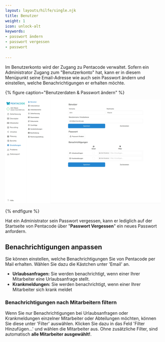 ```yaml
---
layout: layouts/hilfe/single.njk
title: Benutzer
weight: 1
icon: unlock-alt
keywords:
- passwort ändern
- passwort vergessen
- passwort

---
```

Im Benutzerkonto wird der Zugang zu Pentacode verwaltet. Sofern ein Administrator Zugang zum "Benutzerkonto" hat, kann er in diesem Menüpunkt seine Email-Adresse wie auch sein Passwort ändern und einstellen, welche Benachrichtigungen er erhalten möchte.

{% figure caption="Benutzerdaten & Passwort ändern" %}

<img src="benutzer.webp"/>

{% endfigure %}

Hat ein Administrator sein Passwort vergessen, kann er lediglich auf der Startseite von Pentacode über "**Passwort Vergessen**" ein neues Passwort anfordern.

## Benachrichtigungen anpassen

Sie können einstellen, welche Benachrichtigungen Sie von Pentacode per Mail erhalten. Wählen Sie dazu die Kästchen unter 'Email' an. 
- **Urlaubsanfragen:** Sie werden benachrichtigt, wenn einer Ihrer Mitarbeiter eine Urlaubsanfrage stellt.
- **Krankmeldungen:** Sie werden benachrichtigt, wenn einer Ihrer Mitarbeiter sich krank meldet

### Benachrichtigungen nach Mitarbeitern filtern

Wenn Sie nur Benachrichtigungen bei Urlaubsanfragen oder Krankmeldungen einzelner Mitarbeiter oder Abteilungen möchten, können Sie diese unter 'Filter' auswählen. Klicken Sie dazu in das Feld 'Filter Hinzufügen...' und wählen die Mitarbeiter aus. Ohne zusätzliche Filter, sind automatisch **alle Mitarbeiter ausgewählt!**.

